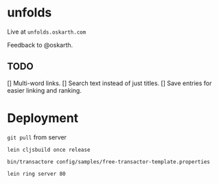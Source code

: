 # unfolds

Live at `unfolds.oskarth.com`

Feedback to @oskarth.

## TODO

[] Multi-word links.
[] Search text instead of just titles.
[] Save entries for easier linking and ranking.

# Deployment

`git pull` from server

`lein cljsbuild once release`

`bin/transactore config/samples/free-transactor-template.properties`

`lein ring server 80`
